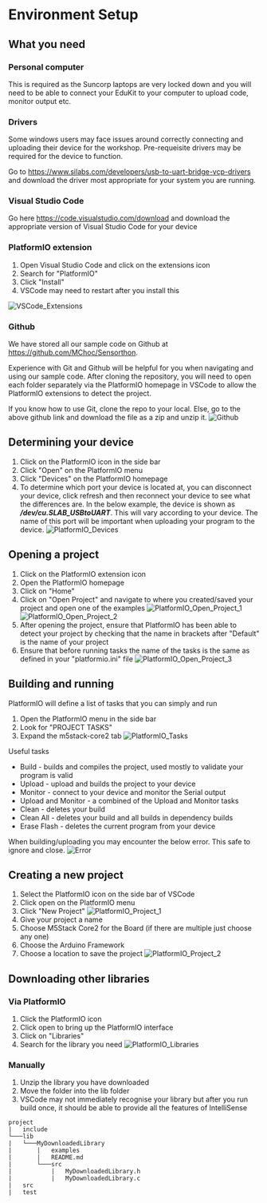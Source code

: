 # Environment Setup

## What you need

### Personal computer

This is required as the Suncorp laptops are very locked down and you will need to be able to connect your EduKit to your computer to upload code, monitor output etc.

### Drivers

Some windows users may face issues around correctly connecting and uploading their device for the workshop. Pre-requeisite drivers may be required for the device to function.

Go to https://www.silabs.com/developers/usb-to-uart-bridge-vcp-drivers and download the driver most appropriate for your system you are running.

### Visual Studio Code

Go here https://code.visualstudio.com/download and download the appropriate version of Visual Studio Code for your device

### PlatformIO extension

1. Open Visual Studio Code and click on the extensions icon
2. Search for "PlatformIO"
3. Click "Install"
4. VSCode may need to restart after you install this

![VSCode_Extensions](/Workshop/1.%20Environment%20Setup/VSCode_Extensions.png)

### Github

We have stored all our sample code on Github at https://github.com/MChoc/Sensorthon.

Experience with Git and Github will be helpful for you when navigating and using our sample code. After cloning the repository, you will need to open each folder separately via the PlatformIO homepage in VSCode to allow the PlatformIO extensions to detect the project.

If you know how to use Git, clone the repo to your local. Else, go to the above github link and download the file as a zip and unzip it.
![Github](/Workshop/1.%20Environment%20Setup/Github.png)

## Determining your device

1. Click on the PlatformIO icon in the side bar
2. Click "Open" on the PlatformIO menu
3. Click "Devices" on the PlatformIO homepage
4. To determine which port your device is located at, you can disconnect your device, click refresh and then reconnect your device to see what the differences are. In the below example, the device is shown as ***/dev/cu.SLAB_USBtoUART***. This will vary according to your device. The name of this port will be important when uploading your program to the device.
![PlatformIO_Devices](/Workshop/1.%20Environment%20Setup/PlatformIO_Devices.png)

## Opening a project

1. Click on the PlatformIO extension icon
2. Open the PlatformIO homepage
3. Click on "Home"
4. Click on "Open Project" and navigate to where you created/saved your project and open one of the examples
![PlatformIO_Open_Project_1](/Workshop/1.%20Environment%20Setup/PlatformIO_Open_Project_1.png)
![PlatformIO_Open_Project_2](/Workshop/1.%20Environment%20Setup/PlatformIO_Open_Project_2.png)
5. After opening the project, ensure that PlatformIO has been able to detect your project by checking that the name in brackets after "Default" is the name of your project
6. Ensure that before running tasks the name of the tasks is the same as defined in your "platformio.ini" file
![PlatformIO_Open_Project_3](/Workshop/1.%20Environment%20Setup/PlatformIO_Open_Project_3.png)

## Building and running

PlatformIO will define a list of tasks that you can simply and run
1. Open the PlatformIO menu in the side bar
2. Look for "PROJECT TASKS"
3. Expand the m5stack-core2 tab
![PlatformIO_Tasks](/Workshop/1.%20Environment%20Setup/PlatformIO_Tasks.png)

Useful tasks
* Build - builds and compiles the project, used mostly to validate your program is valid
* Upload - upload and builds the project to your device
* Monitor - connect to your device and monitor the Serial output
* Upload and Monitor - a combined of the Upload and Monitor tasks
* Clean - deletes your build
* Clean All - deletes your build and all builds in dependency builds
* Erase Flash - deletes the current program from your device

When building/uploading you may encounter the below error. This safe to ignore and close.
![Error](/Workshop/1.%20Environment%20Setup/Error.png)

## Creating a new project

1. Select the PlatformIO icon on the side bar of VSCode
2. Click open on the PlatformIO menu
3. Click "New Project"
![PlatformIO_Project_1](/Workshop/1.%20Environment%20Setup/PlatformIO_Project_1.png)
4. Give your project a name
5. Choose M5Stack Core2 for the Board (if there are multiple just choose any one)
6. Choose the Arduino Framework
7. Choose a location to save the project
![PlatformIO_Project_2](/Workshop/1.%20Environment%20Setup/PlatformIO_Project_2.png)

## Downloading other libraries

### Via PlatformIO

1. Click the PlatformIO icon
2. Click open to bring up the PlatformIO interface
3. Click on "Libraries"
4. Search for the library you need
![PlatformIO_Libraries](/Workshop/1.%20Environment%20Setup/PlatformIO_Libraries.png)

### Manually

1. Unzip the library you have downloaded
2. Move the folder into the lib folder
3. VSCode may not immediately recognise your library but after you run build once, it should be able to provide all the features of IntelliSense
```
project
|   include
└───lib
|   └───MyDownloadedLibrary
|       |   examples
|       |   README.md
|       └───src
|           |   MyDownloadedLibrary.h
|           |   MyDownloadedLibrary.c
|   src
|   test
```
